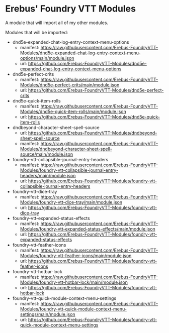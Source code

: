 # Erebus' Foundry VTT Modules

A module that will import all of my other modules.

Modules that will be imported:

- dnd5e-expanded-chat-log-entry-context-menu-options
  - manifest: https://raw.githubusercontent.com/Erebus-FoundryVTT-Modules/dnd5e-expanded-chat-log-entry-context-menu-options/main/module.json
  - url: https://github.com/Erebus-FoundryVTT-Modules/dnd5e-expanded-chat-log-entry-context-menu-options
- dnd5e-perfect-crits
  - manifest: https://raw.githubusercontent.com/Erebus-FoundryVTT-Modules/dnd5e-perfect-crits/main/module.json
  - url: https://github.com/Erebus-FoundryVTT-Modules/dnd5e-perfect-crits
- dnd5e-quick-item-rolls
  - manifest: https://raw.githubusercontent.com/Erebus-FoundryVTT-Modules/dnd5e-quick-item-rolls/main/module.json
  - url: https://github.com/Erebus-FoundryVTT-Modules/dnd5e-quick-item-rolls
- dndbeyond-character-sheet-spell-source
  - url: https://github.com/Erebus-FoundryVTT-Modules/dndbeyond-sheet-spell-source
  - manifest: https://raw.githubusercontent.com/Erebus-FoundryVTT-Modules/dndbeyond-character-sheet-spell-source/main/module.json
- foundry-vtt-collapsible-journal-entry-headers
  - manifest: https://raw.githubusercontent.com/Erebus-FoundryVTT-Modules/foundry-vtt-collapsible-journal-entry-headers/main/module.json
  - url: https://github.com/Erebus-FoundryVTT-Modules/foundry-vtt-collapsible-journal-entry-headers
- foundry-vtt-dice-tray
  - manifest: https://raw.githubusercontent.com/Erebus-FoundryVTT-Modules/foundry-vtt-dice-tray/main/module.json
  - url: https://github.com/Erebus-FoundryVTT-Modules/foundry-vtt-dice-tray
- foundry-vtt-expanded-status-effects
  - manifest: https://raw.githubusercontent.com/Erebus-FoundryVTT-Modules/foundry-vtt-expanded-status-effects/main/module.json
  - url: https://github.com/Erebus-FoundryVTT-Modules/foundry-vtt-expanded-status-effects
- foundry-vtt-feather-icons
  - manifest: https://raw.githubusercontent.com/Erebus-FoundryVTT-Modules/foundry-vtt-feather-icons/main/module.json
  - url: https://github.com/Erebus-FoundryVTT-Modules/foundry-vtt-feather-icons
- foundry-vtt-hotbar-lock
  - manifest: https://raw.githubusercontent.com/Erebus-FoundryVTT-Modules/foundry-vtt-hotbar-lock/main/module.json
  - url: https://github.com/Erebus-FoundryVTT-Modules/foundry-vtt-hotbar-lock
- foundry-vtt-quick-module-context-menu-settings
  - manifest: https://raw.githubusercontent.com/Erebus-FoundryVTT-Modules/foundry-vtt-quick-module-context-menu-settings/main/module.json
  - url: https://github.com/Erebus-FoundryVTT-Modules/foundry-vtt-quick-module-context-menu-settings
